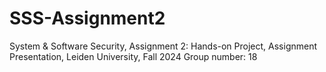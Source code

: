 # SSS-Assignment2
System &amp; Software Security, Assignment 2: Hands-on Project, Assignment Presentation, Leiden University, Fall 2024
Group number: 18
